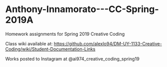 # Anthony-Innamorato---CC-Spring-2019A
Homework assignments for Spring 2019 Creative Coding



Class wiki available at: https://github.com/alexlo94/DM-UY-1133-Creative-Coding/wiki/Student-Documentation-Links



Works posted to Instagram at @ai974_creative_coding_spring19
